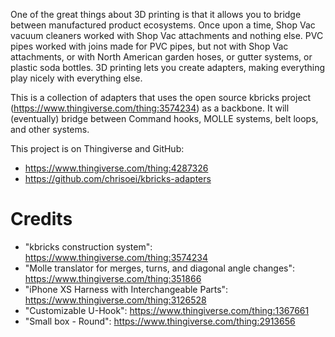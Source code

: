 One of the great things about 3D printing is that it allows you to bridge between manufactured product ecosystems. Once upon a time, Shop Vac vacuum cleaners worked with Shop Vac attachments and nothing else. PVC pipes worked with joins made for PVC pipes, but not with Shop Vac attachments, or with North American garden hoses, or gutter systems, or plastic soda bottles. 3D printing lets you create adapters, making everything play nicely with everything else.

This is a collection of adapters that uses the open source kbricks project (https://www.thingiverse.com/thing:3574234) as a backbone. It will (eventually) bridge between Command hooks, MOLLE systems, belt loops, and other systems.

This project is on Thingiverse and GitHub:
* https://www.thingiverse.com/thing:4287326
* https://github.com/chrisoei/kbricks-adapters

# Credits
* "kbricks construction system": https://www.thingiverse.com/thing:3574234
* "Molle translator for merges, turns, and diagonal angle changes": https://www.thingiverse.com/thing:351866
* "iPhone XS Harness with Interchangeable Parts": https://www.thingiverse.com/thing:3126528
* "Customizable U-Hook": https://www.thingiverse.com/thing:1367661
* "Small box - Round": https://www.thingiverse.com/thing:2913656

